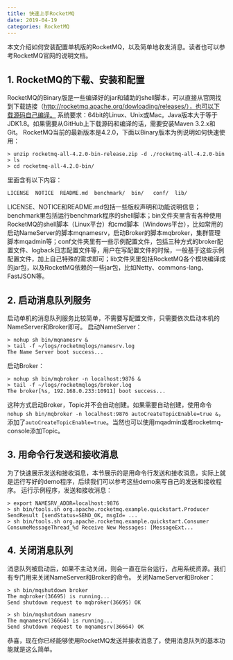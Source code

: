 ```yaml
---
title: 快速上手RocketMQ
date: 2019-04-19
categories: RocketMQ
---
```


本文介绍如何安装配置单机版的RocketMQ，以及简单地收发消息。读者也可以参考RocketMQ官网的说明文档。

## 1. RocketMQ的下载、安装和配置
RocketMQ的Binary版是一些编译好的jar和辅助的shell脚本，可以直接从官网找到下载链接（http://rocketmq.apache.org/dowloading/releases/），也可以下载源码自己编译。
系统要求：64bit的Linux、Unix或Mac。Java版本大于等于JDK1.8。如果需要从GitHub上下载源码和编译的话，需要安装Maven 3.2.x和Git。
RocketMQ当前的最新版本是4.2.0，下面以Binary版本为例说明如何快速使用：
```
> unzip rocketmq-all-4.2.0-bin-release.zip -d ./rocketmq-all-4.2.0-bin
> ls
> cd rocketmq-all-4.2.0-bin/
```
里面含有以下内容：
```
LICENSE  NOTICE  README.md  benchmark/  bin/   conf/  lib/
```
LICENSE、NOTICE和README.md包括一些版权声明和功能说明信息；benchmark里包括运行benchmark程序的shell脚本；bin文件夹里含有各种使用RocketMQ的shell脚本（Linux平台）和cmd脚本（Windows平台），比如常用的启动NameServer的脚本mqnamesrv，启动Broker的脚本mqbroker，集群管理脚本mqadmin等；conf文件夹里有一些示例配置文件，包括三种方式的broker配置文件、logback日志配置文件等，用户在写配置文件的时候，一般基于这些示例配置文件，加上自己特殊的需求即可；lib文件夹里包括RocketMQ各个模块编译成的jar包，以及RocketMQ依赖的一些jar包，比如Netty、commons-lang、FastJSON等。

## 2. 启动消息队列服务
启动单机的消息队列服务比较简单，不需要写配置文件，只需要依次启动本机的NameServer和Broker即可。
启动NameServer：
```
> nohup sh bin/mqnamesrv &
> tail -f ~/logs/rocketmqlogs/namesrv.log
The Name Server boot success...
```
启动Broker：
```
> nohup sh bin/mqbroker -n localhost:9876 &
> tail -f ~/logs/rocketmqlogs/broker.log
The broker[%s, 192.168.0.233:10911] boot success...
```
这种方式启动Broker，Topic并不会自动创建。如果需要自动创建，使用命令`nohup sh bin/mqbroker -n localhost:9876 autoCreateTopicEnable=true &`，添加了`autoCreateTopicEnable=true`。当然也可以使用mqadmin或者rocketmq-console添加Topic。

## 3. 用命令行发送和接收消息
为了快速展示发送和接收消息，本节展示的是用命令行发送和接收消息，实际上就是运行写好的demo程序，后续我们可以参考这些demo来写自己的发送和接收程序。
运行示例程序，发送和接收消息：
```
> export NAMESRV_ADDR=localhost:9876
> sh bin/tools.sh org.apache.rocketmq.example.quickstart.Producer
SendResult [sendStatus=SEND_OK, msgId= ...
> sh bin/tools.sh org.apache.rocketmq.example.quickstart.Consumer
ConsumeMessageThread_%d Receive New Messages: [MessageExt...
```

## 4. 关闭消息队列
消息队列被启动后，如果不主动关闭，则会一直在后台运行，占用系统资源。我们有专门用来关闭NameServer和Broker的命令。
关闭NameServer和Broker：
```
> sh bin/mqshutdown broker
The mqbroker(36695) is running...
Send shutdown request to mqbroker(36695) OK

> sh bin/mqshutdown namesrv
The mqnamesrv(36664) is running...
Send shutdown request to mqnamesrv(36664) OK
```
恭喜，现在你已经能够使用RocketMQ发送并接收消息了，使用消息队列的基本功能就是这么简单。
